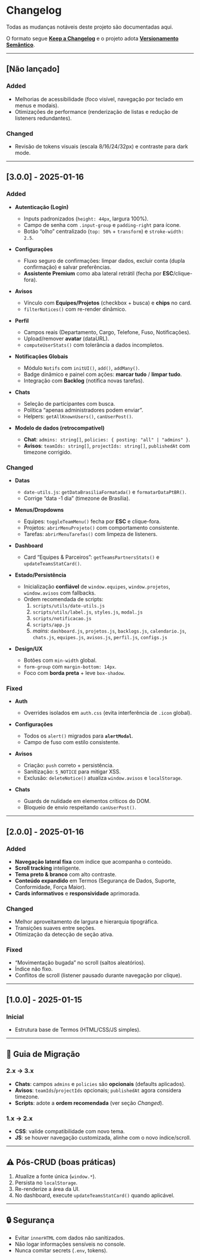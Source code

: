 # Changelog

Todas as mudanças notáveis deste projeto são documentadas aqui.

O formato segue **[Keep a Changelog](https://keepachangelog.com/pt-BR/1.0.0/)** e o projeto adota **[Versionamento Semântico](https://semver.org/lang/pt-BR/)**.

---

## [Não lançado]

### Added
- Melhorias de acessibilidade (foco visível, navegação por teclado em menus e modais).
- Otimizações de performance (renderização de listas e redução de listeners redundantes).

### Changed
- Revisão de tokens visuais (escala 8/16/24/32px) e contraste para dark mode.

---

## [3.0.0] - 2025-01-16

### Added
- **Autenticação (Login)**
  - Inputs padronizados (`height: 44px`, largura 100%).
  - Campo de senha com `.input-group` e `padding-right` para ícone.
  - Botão “olho” centralizado (`top: 50%` + `transform`) e `stroke-width: 2.5`.

- **Configurações**
  - Fluxo seguro de confirmações: limpar dados, excluir conta (dupla confirmação) e salvar preferências.
  - **Assistente Premium** como aba lateral retrátil (fecha por **ESC**/clique-fora).

- **Avisos**
  - Vínculo com **Equipes/Projetos** (checkbox + busca) e **chips** no card.
  - `filterNotices()` com re-render dinâmico.

- **Perfil**
  - Campos reais (Departamento, Cargo, Telefone, Fuso, Notificações).
  - Upload/remover **avatar** (dataURL).
  - `computeUserStats()` com tolerância a dados incompletos.

- **Notificações Globais**
  - Módulo `Notifs` com `initUI()`, `add()`, `addMany()`.
  - Badge dinâmico e painel com ações: **marcar tudo** / **limpar tudo**.
  - Integração com **Backlog** (notifica novas tarefas).

- **Chats**
  - Seleção de participantes com busca.
  - Política “apenas administradores podem enviar”.
  - Helpers: `getAllKnownUsers()`, `canUserPost()`.

- **Modelo de dados (retrocompatível)**
  - **Chat**: `admins: string[]`, `policies: { posting: "all" | "admins" }`.
  - **Avisos**: `teamIds: string[]`, `projectIds: string[]`, `publishedAt` com timezone corrigido.

### Changed
- **Datas**
  - `date-utils.js`: `getDataBrasiliaFormatada()` e `formatarDataPtBR()`.
  - Corrige “data -1 dia” (timezone de Brasília).

- **Menus/Dropdowns**
  - Equipes: `toggleTeamMenu()` fecha por **ESC** e clique-fora.
  - Projetos: `abrirMenuProjeto()` com comportamento consistente.
  - Tarefas: `abrirMenuTarefas()` com limpeza de listeners.

- **Dashboard**
  - Card “Equipes & Parceiros”: `getTeamsPartnersStats()` e `updateTeamsStatCard()`.

- **Estado/Persistência**
  - Inicialização **confiável** de `window.equipes`, `window.projetos`, `window.avisos` com fallbacks.
  - Ordem recomendada de scripts:
    1) `scripts/utils/date-utils.js`  
    2) `scripts/utils/label.js`, `styles.js`, `modal.js`  
    3) `scripts/notificacao.js`  
    4) `scripts/app.js`  
    5) *mains*: `dashboard.js`, `projetos.js`, `backlogs.js`, `calendario.js`, `chats.js`, `equipes.js`, `avisos.js`, `perfil.js`, `configs.js`

- **Design/UX**
  - Botões com `min-width` global.
  - `form-group` com `margin-bottom: 14px`.
  - Foco com **borda preta** + leve `box-shadow`.

### Fixed
- **Auth**
  - Overrides isolados em `auth.css` (evita interferência de `.icon` global).

- **Configurações**
  - Todos os `alert()` migrados para **`alertModal`**.
  - Campo de fuso com estilo consistente.

- **Avisos**
  - Criação: `push` correto + persistência.
  - Sanitização: `S_NOTICE` para mitigar XSS.
  - Exclusão: `deleteNotice()` atualiza `window.avisos` e `localStorage`.

- **Chats**
  - Guards de nulidade em elementos críticos do DOM.
  - Bloqueio de envio respeitando `canUserPost()`.

---

## [2.0.0] - 2025-01-16

### Added
- **Navegação lateral fixa** com índice que acompanha o conteúdo.
- **Scroll tracking** inteligente.
- **Tema preto & branco** com alto contraste.
- **Conteúdo expandido** em Termos (Segurança de Dados, Suporte, Conformidade, Força Maior).
- **Cards informativos** e **responsividade** aprimorada.

### Changed
- Melhor aproveitamento de largura e hierarquia tipográfica.
- Transições suaves entre seções.
- Otimização da detecção de seção ativa.

### Fixed
- “Movimentação bugada” no scroll (saltos aleatórios).
- Índice não fixo.
- Conflitos de scroll (listener pausado durante navegação por clique).

---

## [1.0.0] - 2025-01-15
### Inicial
- Estrutura base de Termos (HTML/CSS/JS simples).

---

## 🧭 Guia de Migração

### 2.x → 3.x
- **Chats**: campos `admins` e `policies` são **opcionais** (defaults aplicados).
- **Avisos**: `teamIds`/`projectIds` opcionais; `publishedAt` agora considera timezone.
- **Scripts**: adote a **ordem recomendada** (ver seção *Changed*).

### 1.x → 2.x
- **CSS**: valide compatibilidade com novo tema.
- **JS**: se houver navegação customizada, alinhe com o novo índice/scroll.

---

## ⚠️ Pós-CRUD (boas práticas)
1. Atualize a fonte única (`window.*`).
2. Persista no `localStorage`.
3. Re-renderize a área da UI.
4. No dashboard, execute `updateTeamsStatCard()` quando aplicável.

---

## 🔒 Segurança
- Evitar `innerHTML` com dados não sanitizados.
- Não logar informações sensíveis no console.
- Nunca comitar secrets (`.env`, tokens).
